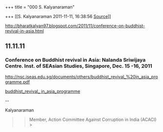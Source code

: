+++
title = "000 S. Kalyanaraman"

+++
[[S. Kalyanaraman	2011-11-11, 16:38:56 [Source](https://groups.google.com/g/bvparishat/c/DhtHJY_8BMo)]]



<http://bharatkalyan97.blogspot.com/2011/11/conference-on-buddhist-revival-in-asia.html>

  

## 11.11.11

### Conference on Buddhist revival in Asia: Nalanda Sriwijaya Centre. Inst. of SEAsian Studies, Singapore, Dec. 15 -16, 2011

  
<http://nsc.iseas.edu.sg/documents/others/buddhist_revival_%20in_asia_programme.pdf>

  
[buddhist_revival\_ in_asia_programme](http://www.docstoc.com/docs/102581971/buddhist_revival_-in_asia_programme)

  

--  

Kalyanaraman

  

> 
> > 
> > Member, Action Committee Against Corruption in India (ACACI) >
> 
> > 

  

  

